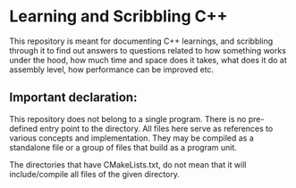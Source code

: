 # Learning and Scribbling C++
This repository is meant for documenting C++ learnings, and scribbling through it to find out answers to questions related to how something works under the hood, how much time and space does it takes, what does it do at assembly level, how performance can be improved etc.

## Important declaration:
This repository does not belong to a single program. There is no pre-defined entry point to the directory. All files here serve as references to various concepts and implementation. They may be compiled as a standalone file or a group of files that build as a program unit.

The directories that have CMakeLists.txt, do not mean that it will include/compile all files of the given directory.